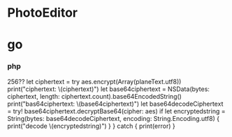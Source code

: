 # PhotoEditor
# go


### php

<?php
$plaintext = 'plainText:0QfriiXsHrvggk3TBZ7F1w4cUErSdKhT';
$key = 'dl2zJzaguTMNmhI2PWpTvEpGmcwmfMK';
$iv = "orbdB7iZEVqGmiNt";
$method = 'aes-256-cbc';

$encrypted = openssl_encrypt($plaintext, $method, $key, 0, $iv);
printf("encrypted: %s\n", $encrypted);



$decrypted = openssl_decrypt($encrypted, $method, $key, 0, $iv);
printf("decrypted: %s\n", $decrypted);


### swift (CryptoSwift)

let planeText = "plainText:0QfriiXsHrvggk3TBZ7F1w4cUErSdKhT"

        let aeskey = "dl2zJzaguTMNmhI2PWpTvEpGmcwmfMK"
        let aesIV = "orbdB7iZEVqGmiNt"
        
        
        do {
            
            let aes = try AES(key: aeskey, iv: aesIV) // aes128 -> 256??
            let ciphertext = try aes.encrypt(Array(planeText.utf8))
            
            print("ciphertext: \(ciphertext)")
            let base64ciphertext = NSData(bytes: ciphertext, length: ciphertext.count).base64EncodedString()
            print("bas64ciphertext: \(base64ciphertext)")

            let base64decodeCiphertext = try! base64ciphertext.decryptBase64(cipher: aes)
            
            if let encryptedstring = String(bytes: base64decodeCiphertext, encoding: String.Encoding.utf8) {
                print("decode \(encryptedstring)")
                
            } 
        } catch {
            print(error)
        }
